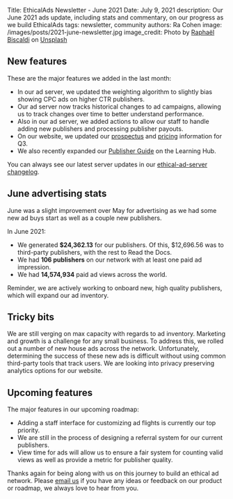 Title: EthicalAds Newsletter - June 2021
Date: July 9, 2021
description: Our June 2021 ads update, including stats and commentary, on our progress as we build EthicalAds
tags: newsletter, community
authors: Ra Cohen
image: /images/posts/2021-june-newsletter.jpg
image_credit: <span>Photo by <a href="https://unsplash.com/@les_photos_de_raph?utm_source=unsplash&utm_medium=referral&utm_content=creditCopyText">Raphaël Biscaldi</a> on <a href="https://unsplash.com/s/photos/pool?utm_source=unsplash&utm_medium=referral&utm_content=creditCopyText">Unsplash</a></span>


## New features

These are the major features we added in the last month:

* In our ad server, we updated the weighting algorithm to slightly bias showing CPC ads on higher CTR publishers.
* Our ad server now tracks historical changes to ad campaigns,
  allowing us to track changes over time to better understand performance. 
* Also in our ad server, we added actions to allow our staff to handle
  adding new publishers and processing publisher payouts.
* On our website, we updated our [prospectus]({static}/prospectus/ethicalads-advertiser-prospectus.pdf) and [pricing]({filename}/pages/advertisers.md#pricing) information for Q3.
* We also recently expanded our [Publisher Guide]({filename}/pages/learning-hub/publisher-guide.md) on the Learning Hub.

You can always see our latest server updates in our [ethical-ad-server changelog](https://ethical-ad-server.readthedocs.io/en/latest/developer/changelog.html).


## June advertising stats

June was a slight improvement over May for advertising
as we had some new ad buys start as well as a couple new publishers.

In June 2021:

* We generated **$24,362.13** for our publishers.
  Of this, $12,696.56 was to third-party publishers, with the rest to Read the Docs.
* We had **106 publishers** on our network with at least one paid ad impression.
* We had **14,574,934** paid ad views across the world.

Reminder, we are actively working to onboard
new, high quality publishers, which will expand our ad inventory.


## Tricky bits

We are still verging on max capacity with regards to ad inventory.
Marketing and growth is a challenge for any small business.
To address this, we rolled out a number of new house ads across the network.
Unfortunately, determining the success of these new ads is difficult
without using common third-party tools that track users.
We are looking into privacy preserving analytics options for our website.


## Upcoming features

The major features in our upcoming roadmap:

* Adding a staff interface for customizing ad flights is currently our top priority.
* We are still in the process of designing a referral system for our current publishers.
* View time for ads will allow us to ensure a fair system for counting valid views
  as well as provide a metric for publisher quality.


Thanks again for being along with us on this journey to build an ethical ad network.
Please [email us](mailto:ads@ethicalads.io) if you have any ideas or feedback on our product or roadmap,
we always love to hear from you.
